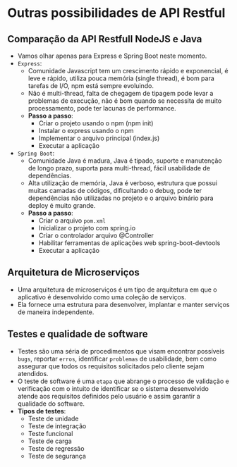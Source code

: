 # Outras possibilidades de API Restful

## Comparação da API Restfull NodeJS e Java
- Vamos olhar apenas para Express e Spring Boot neste momento.
- `Express`:
  - Comunidade Javascript tem um crescimento rápido e exponencial, é leve e rápido, utiliza pouca memória (single thread), é bom para tarefas de I/O, npm está sempre evoluindo.
  - Não é multi-thread, falta de chegagem de tipagem pode levar a problemas de execução, não é bom quando se necessita de muito processamento, pode ter lacunas de performance.
  - **Passo a passo**:
    - Criar o projeto usando o npm (npm init)
    - Instalar o express usando o npm
    - Implementar o arquivo principal (index.js)
    - Executar a aplicação
- `Spring Boot`:
  - Comunidade Java é madura, Java é tipado, suporte e manutenção de longo prazo, suporta para multi-thread, fácil usabilidade de dependências.
  - Alta utilização de memória, Java é verboso, estrutura que possui muitas camadas de códigos, dificultando o debug, pode ter dependências não utilizadas no projeto e o arquivo binário para deploy é muito grande.
  - **Passo a passo**:
    - Criar o arquivo `pom.xml`
    - Inicializar o projeto com spring.io
    - Criar o controlador arquivo @Controller
    - Habilitar ferramentas de aplicações web spring-boot-devtools
    - Executar a aplicação

## Arquitetura de Microserviços
- Uma arquitetura de microserviços é um tipo de arquitetura em que o aplicativo é desenvolvido como uma coleção de serviços.
- Ela fornece uma estrutura para desenvolver, implantar e manter serviços de maneira independente.

## Testes e qualidade de software
- Testes são uma séria de procedimentos que visam encontrar possíveis `bugs`, reportar `erros`, identificar `problemas` de usabilidade, bem como assegurar que todos os requisitos solicitados pelo cliente sejam atendidos.
- O teste de software é uma `etapa` que abrange o processo de validação e verificação com o intuito de identificar se o sistema desenvolvido atende aos requisitos definidos pelo usuário e assim garantir a qualidade do software.
- **Tipos de testes**:
  - Teste de unidade
  - Teste de integração
  - Teste funcional
  - Teste de carga
  - Teste de regressão 
  - Teste de segurança
